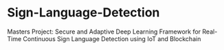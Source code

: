 # Sign-Language-Detection
Masters Project: Secure and Adaptive Deep Learning Framework for Real-Time Continuous Sign Language Detection using IoT and Blockchain
